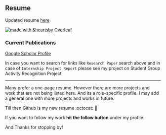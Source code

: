 ## Resume



Updated resume [here](https://github.com/prateekiiest/Resume/blob/master/RESUME%20(3).pdf)

[![made with &heartsby Overleaf](https://img.shields.io/badge/made%20with%20%E2%9D%A4-by%20Overleaf-brightgreen.svg)](http://shields.io/#your-badge)


### Current Publications

[Google Scholar Profile](https://scholar.google.co.in/citations?hl=en&user=2CiQLkYAAAAJ)

In case you want to search for links like `Research Paper` search above and in case of `Internship Project Report` please see my project on Student Group Activity Recognition Project

---------------------------------------


Many prefer a one-page resume. However there are more projects and work that are not being listed here. And its a role-specific profile.
I may add a general one with more projects and works in future.

Till then Github is my new resume :octocat: :metal: 

If you want to follow my work **hit the follow button** under my profile.

And Thanks for stopping by!
